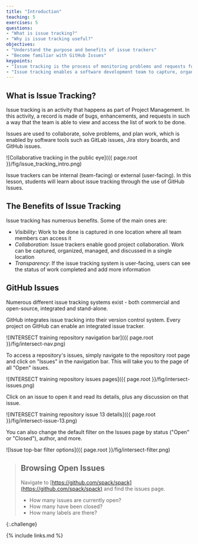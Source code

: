 ```yaml
---
title: "Introduction"
teaching: 5
exercises: 5
questions:
- "What is issue tracking?"
- "Why is issue tracking useful?"
objectives:
- "Understand the purpose and benefits of issue trackers"
- "Become familiar with GitHub Issues"
keypoints:
- "Issue tracking is the process of monitoring problems and requests for a software product."
- "Issue tracking enables a software development team to capture, organize, and manage work collaboratively."
---
```


## What is Issue Tracking?

Issue tracking is an activity that happens as part of Project Management. In
this activity, a record is made of bugs, enhancements, and requests in such
a way that the team is able to view and access the list of work to be
done.

Issues are used to collaborate, solve problems, and plan work, which is 
enabled by software tools such as GitLab issues, Jira story boards, and GitHub issues.

![Collaborative tracking in the public eye]({{ page.root }}/fig/issue_tracking_intro.png)

Issue trackers can be internal (team-facing) or external (user-facing). In
this lesson, students will learn about issue tracking through the use of GitHub
Issues.

## The Benefits of Issue Tracking

Issue tracking has numerous benefits. Some of the main ones are:

- _Visibility_: Work to be done is captured in one location where all team members can access it
- _Collaboration_: Issue trackers enable good project collaboration. Work can be captured, organized, managed, and discussed in a single location
- _Transparency_: If the issue tracking system is user-facing, users can see the status of work completed and add more information


## GitHub Issues

Numerous different issue tracking systems exist - both commercial and open-source,
integrated and stand-alone.

GitHub integrates issue tracking into their version control system. Every project
on GitHub can enable an integrated issue tracker.

![INTERSECT training repository navigation bar]({{ page.root }}/fig/intersect-nav.png)

To access a repository's issues, simply navigate to the repository root
page and click on "Issues" in the navigation bar. This will take you to the
page of all "Open" issues.

![INTERSECT training repository issues pages]({{ page.root }}/fig/intersect-issues.png)

Click on an issue to open it and read its details, plus any discussion
on that issue.

![INTERSECT training repository issue 13 details]({{ page.root }}/fig/intersect-issue-13.png)

You can also change the default filter on the Issues page by status ("Open" or
"Closed"), author, and more.

![Issue top-bar filter options]({{ page.root }}/fig/intersect-filter.png)

> ## Browsing Open Issues
>
> Navigate to [https://github.com/spack/spack](https://github.com/spack/spack) and find the issues page.
> 
> * How many issues are currently open?
> * How many have been closed?
> * How many labels are there?
>
{:.challenge}

{% include links.md %}


